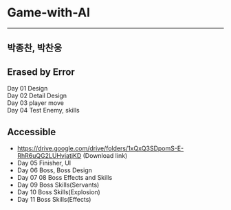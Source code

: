 # Game-with-AI
---
박종찬, 박찬웅
---

Erased by Error
---

Day 01 Design<br>
Day 02 Detail Design<br>
Day 03 player move<br>
Day 04 Test Enemy, skills<br>

Accessible<br>
---


  - https://drive.google.com/drive/folders/1xQxQ3SDpomS-E-RhR6uQG2LUHvjatjKD (Download link)
  - Day 05 Finisher, UI<br>
  - Day 06 Boss, Boss Design<br>
  - Day 07 08 Boss Effects and Skills<br>  
  - Day 09 Boss Skills(Servants)<br> 
  - Day 10 Boss Skills(Explosion)<br>
  - Day 11 Boss Skills(Effects)<br>
